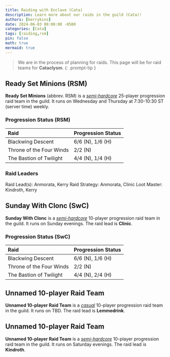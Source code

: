 ```yaml
---
title: Raiding with Enclave (Cata)
description: Learn more about our raids in the guild (Cata)!
authors: [kerrykins]
date: 2024-06-03 00:00:00 -0500
categories: [Cata]
tags: [raiding,rsm]
pin: false
math: true
mermaid: true
---
```


> We are in the process of planning for raids. This page will be for raid teams for **Cataclysm**. 
{: .prompt-tip }

## Ready Set Minions (RSM)

**Ready Set Minions** (abbrev. RSM) is a *[semi-hardcore](https://enclavewow.github.io/posts/raidtype/#semi-hardcore)* 25-player progression raid team in the guild. It runs on Wednesday and Thursday at 7:30-10:30 ST (server time) weekly.

### Progression Status (RSM)

| Raid               | Progression Status         |
| :--------------------------- | :--------------- |
| Blackwing Descent | 6/6 (N), 1/6 (H)|
| Throne of the Four Winds | 2/2 (N) |
| The Bastion of Twilight | 4/4 (N), 1/4 (H) |

### Raid Leaders

Raid Lead(s): Anmorata, Kerry 
Raid Strategy: Anmorata, Clinic
Loot Master: Kindroth, Kerry

## Sunday With Clonc (SwC)

**Sunday With Clonc** is a *[semi-hardcore](https://enclavewow.github.io/posts/raidtype/#semi-hardcore)* 10-player progression raid team in the guild. It runs on Sunday evenings. The raid lead is **Clinic**.

### Progression Status (SwC)

| Raid               | Progression Status         |
| :--------------------------- | :--------------- |
| Blackwing Descent | 6/6 (N), 1/6 (H) |
| Throne of the Four Winds | 2/2 (N) |
| The Bastion of Twilight | 4/4 (N), 2/4 (H) | 

## Unnamed 10-player Raid Team

**Unnamed 10-player Raid Team** is a *[casual](https://enclavewow.github.io/posts/raidtype/#casual)* 10-player progression raid team in the guild. It runs on TBD. The raid lead is **Lemmedrink**. 

## Unnamed 10-player Raid Team

**Unnamed 10-player Raid Team** is a *[semi-hardcore](https://enclavewow.github.io/posts/raidtype/#semi-hardcore)* 10-player progression raid team in the guild. It runs on Saturday evenings. The raid lead is **Kindroth**. 

